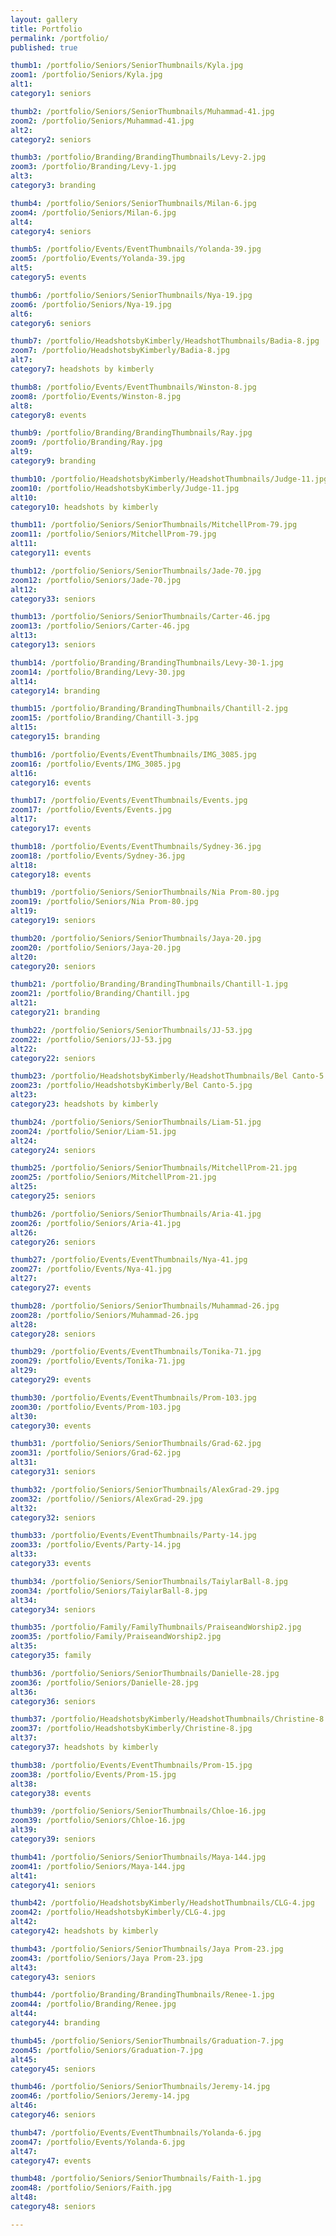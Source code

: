```yaml
---
layout: gallery
title: Portfolio
permalink: /portfolio/
published: true

thumb1: /portfolio/Seniors/SeniorThumbnails/Kyla.jpg
zoom1: /portfolio/Seniors/Kyla.jpg
alt1: 
category1: seniors

thumb2: /portfolio/Seniors/SeniorThumbnails/Muhammad-41.jpg
zoom2: /portfolio/Seniors/Muhammad-41.jpg
alt2: 
category2: seniors

thumb3: /portfolio/Branding/BrandingThumbnails/Levy-2.jpg
zoom3: /portfolio/Branding/Levy-1.jpg
alt3: 
category3: branding

thumb4: /portfolio/Seniors/SeniorThumbnails/Milan-6.jpg
zoom4: /portfolio/Seniors/Milan-6.jpg
alt4: 
category4: seniors

thumb5: /portfolio/Events/EventThumbnails/Yolanda-39.jpg
zoom5: /portfolio/Events/Yolanda-39.jpg
alt5: 
category5: events

thumb6: /portfolio/Seniors/SeniorThumbnails/Nya-19.jpg
zoom6: /portfolio/Seniors/Nya-19.jpg
alt6: 
category6: seniors

thumb7: /portfolio/HeadshotsbyKimberly/HeadshotThumbnails/Badia-8.jpg
zoom7: /portfolio/HeadshotsbyKimberly/Badia-8.jpg
alt7: 
category7: headshots by kimberly

thumb8: /portfolio/Events/EventThumbnails/Winston-8.jpg
zoom8: /portfolio/Events/Winston-8.jpg
alt8: 
category8: events

thumb9: /portfolio/Branding/BrandingThumbnails/Ray.jpg
zoom9: /portfolio/Branding/Ray.jpg
alt9: 
category9: branding

thumb10: /portfolio/HeadshotsbyKimberly/HeadshotThumbnails/Judge-11.jpg
zoom10: /portfolio/HeadshotsbyKimberly/Judge-11.jpg
alt10: 
category10: headshots by kimberly

thumb11: /portfolio/Seniors/SeniorThumbnails/MitchellProm-79.jpg
zoom11: /portfolio/Seniors/MitchellProm-79.jpg
alt11: 
category11: events

thumb12: /portfolio/Seniors/SeniorThumbnails/Jade-70.jpg
zoom12: /portfolio/Seniors/Jade-70.jpg
alt12: 
category33: seniors

thumb13: /portfolio/Seniors/SeniorThumbnails/Carter-46.jpg
zoom13: /portfolio/Seniors/Carter-46.jpg
alt13: 
category13: seniors

thumb14: /portfolio/Branding/BrandingThumbnails/Levy-30-1.jpg
zoom14: /portfolio/Branding/Levy-30.jpg
alt14: 
category14: branding

thumb15: /portfolio/Branding/BrandingThumbnails/Chantill-2.jpg
zoom15: /portfolio/Branding/Chantill-3.jpg
alt15: 
category15: branding

thumb16: /portfolio/Events/EventThumbnails/IMG_3085.jpg
zoom16: /portfolio/Events/IMG_3085.jpg
alt16: 
category16: events

thumb17: /portfolio/Events/EventThumbnails/Events.jpg
zoom17: /portfolio/Events/Events.jpg
alt17: 
category17: events

thumb18: /portfolio/Events/EventThumbnails/Sydney-36.jpg
zoom18: /portfolio/Events/Sydney-36.jpg
alt18: 
category18: events

thumb19: /portfolio/Seniors/SeniorThumbnails/Nia Prom-80.jpg
zoom19: /portfolio/Seniors/Nia Prom-80.jpg
alt19: 
category19: seniors

thumb20: /portfolio/Seniors/SeniorThumbnails/Jaya-20.jpg
zoom20: /portfolio/Seniors/Jaya-20.jpg
alt20: 
category20: seniors

thumb21: /portfolio/Branding/BrandingThumbnails/Chantill-1.jpg
zoom21: /portfolio/Branding/Chantill.jpg
alt21: 
category21: branding

thumb22: /portfolio/Seniors/SeniorThumbnails/JJ-53.jpg
zoom22: /portfolio/Seniors/JJ-53.jpg
alt22: 
category22: seniors

thumb23: /portfolio/HeadshotsbyKimberly/HeadshotThumbnails/Bel Canto-5.jpg
zoom23: /portfolio/HeadshotsbyKimberly/Bel Canto-5.jpg
alt23: 
category23: headshots by kimberly

thumb24: /portfolio/Seniors/SeniorThumbnails/Liam-51.jpg
zoom24: /portfolio/Senior/Liam-51.jpg
alt24: 
category24: seniors

thumb25: /portfolio/Seniors/SeniorThumbnails/MitchellProm-21.jpg
zoom25: /portfolio/Seniors/MitchellProm-21.jpg
alt25: 
category25: seniors

thumb26: /portfolio/Seniors/SeniorThumbnails/Aria-41.jpg
zoom26: /portfolio/Seniors/Aria-41.jpg
alt26: 
category26: seniors

thumb27: /portfolio/Events/EventThumbnails/Nya-41.jpg
zoom27: /portfolio/Events/Nya-41.jpg
alt27: 
category27: events

thumb28: /portfolio/Seniors/SeniorThumbnails/Muhammad-26.jpg
zoom28: /portfolio/Seniors/Muhammad-26.jpg
alt28: 
category28: seniors

thumb29: /portfolio/Events/EventThumbnails/Tonika-71.jpg
zoom29: /portfolio/Events/Tonika-71.jpg
alt29: 
category29: events

thumb30: /portfolio/Events/EventThumbnails/Prom-103.jpg
zoom30: /portfolio/Events/Prom-103.jpg
alt30: 
category30: events

thumb31: /portfolio/Seniors/SeniorThumbnails/Grad-62.jpg
zoom31: /portfolio/Seniors/Grad-62.jpg
alt31: 
category31: seniors

thumb32: /portfolio/Seniors/SeniorThumbnails/AlexGrad-29.jpg
zoom32: /portfolio//Seniors/AlexGrad-29.jpg
alt32: 
category32: seniors

thumb33: /portfolio/Events/EventThumbnails/Party-14.jpg
zoom33: /portfolio/Events/Party-14.jpg
alt33: 
category33: events

thumb34: /portfolio/Seniors/SeniorThumbnails/TaiylarBall-8.jpg
zoom34: /portfolio/Seniors/TaiylarBall-8.jpg
alt34: 
category34: seniors

thumb35: /portfolio/Family/FamilyThumbnails/PraiseandWorship2.jpg
zoom35: /portfolio/Family/PraiseandWorship2.jpg
alt35: 
category35: family

thumb36: /portfolio/Seniors/SeniorThumbnails/Danielle-28.jpg
zoom36: /portfolio/Seniors/Danielle-28.jpg
alt36: 
category36: seniors

thumb37: /portfolio/HeadshotsbyKimberly/HeadshotThumbnails/Christine-8.jpg
zoom37: /portfolio/HeadshotsbyKimberly/Christine-8.jpg
alt37: 
category37: headshots by kimberly

thumb38: /portfolio/Events/EventThumbnails/Prom-15.jpg
zoom38: /portfolio/Events/Prom-15.jpg
alt38: 
category38: events

thumb39: /portfolio/Seniors/SeniorThumbnails/Chloe-16.jpg
zoom39: /portfolio/Seniors/Chloe-16.jpg
alt39: 
category39: seniors

thumb41: /portfolio/Seniors/SeniorThumbnails/Maya-144.jpg
zoom41: /portfolio/Seniors/Maya-144.jpg
alt41: 
category41: seniors

thumb42: /portfolio/HeadshotsbyKimberly/HeadshotThumbnails/CLG-4.jpg
zoom42: /portfolio/HeadshotsbyKimberly/CLG-4.jpg
alt42: 
category42: headshots by kimberly

thumb43: /portfolio/Seniors/SeniorThumbnails/Jaya Prom-23.jpg
zoom43: /portfolio/Seniors/Jaya Prom-23.jpg
alt43: 
category43: seniors

thumb44: /portfolio/Branding/BrandingThumbnails/Renee-1.jpg
zoom44: /portfolio/Branding/Renee.jpg
alt44: 
category44: branding

thumb45: /portfolio/Seniors/SeniorThumbnails/Graduation-7.jpg
zoom45: /portfolio/Seniors/Graduation-7.jpg
alt45: 
category45: seniors

thumb46: /portfolio/Seniors/SeniorThumbnails/Jeremy-14.jpg
zoom46: /portfolio/Seniors/Jeremy-14.jpg
alt46: 
category46: seniors

thumb47: /portfolio/Events/EventThumbnails/Yolanda-6.jpg
zoom47: /portfolio/Events/Yolanda-6.jpg
alt47: 
category47: events

thumb48: /portfolio/Seniors/SeniorThumbnails/Faith-1.jpg
zoom48: /portfolio/Seniors/Faith.jpg
alt48: 
category48: seniors

---
```

